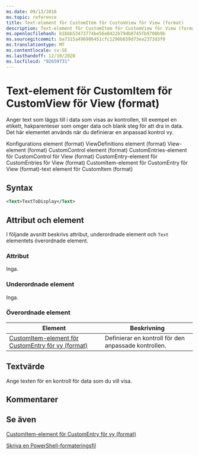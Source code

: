 ```yaml
---
ms.date: 09/13/2016
ms.topic: reference
title: Text-element för CustomItem för CustomView för View (format)
description: Text-element för CustomItem för CustomView för View (format)
ms.openlocfilehash: b1bbb53473774be56e8422b79db8745fb9700b9b
ms.sourcegitcommit: ba7315a496986451cfc1296b659d73ea2373d3f0
ms.translationtype: MT
ms.contentlocale: sv-SE
ms.lasthandoff: 12/10/2020
ms.locfileid: "92659731"
---
```

# <a name="text-element-for-customitem-for-customview-for-view-format"></a>Text-element för CustomItem för CustomView för View (format)

Anger text som läggs till i data som visas av kontrollen, till exempel en etikett, hakparenteser som omger data och blank steg för att dra in data. Det här elementet används när du definierar en anpassad kontrol vy.

Konfigurations element (format) ViewDefinitions element (format) View-element (format) CustomControl element (format) CustomEntries-element för CustomControl för View (format) CustomEntry-element för CustomEntries för View (format) CustomItem-element för CustomEntry för View (format)-text element för CustomItem (format)

## <a name="syntax"></a>Syntax

```xml
<Text>TextToDisplay</Text>
```

## <a name="attributes-and-elements"></a>Attribut och element

I följande avsnitt beskrivs attribut, underordnade element och `Text` elementets överordnade element.

### <a name="attributes"></a>Attribut

Inga.

### <a name="child-elements"></a>Underordnade element

Inga.

### <a name="parent-elements"></a>Överordnade element

|Element|Beskrivning|
|-------------|-----------------|
|[CustomItem-element för CustomEntry för vy (format)](./customitem-element-for-customentry-for-customcontrol-for-view-format.md)|Definierar en kontroll för den anpassade kontrollen.|

## <a name="text-value"></a>Textvärde

Ange texten för en kontroll för data som du vill visa.

## <a name="remarks"></a>Kommentarer

## <a name="see-also"></a>Se även

[CustomItem-element för CustomEntry för vy (format)](./customitem-element-for-customentry-for-customcontrol-for-view-format.md)

[Skriva en PowerShell-formateringsfil](./writing-a-powershell-formatting-file.md)
